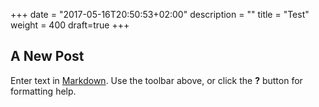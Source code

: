 +++
date = "2017-05-16T20:50:53+02:00"
description = ""
title = "Test"
weight = 400
draft=true
+++

## A New Post

Enter text in [Markdown](http://daringfireball.net/projects/markdown/). Use the toolbar above, or click the **?** button for formatting help.
